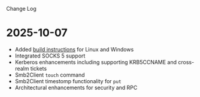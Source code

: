 Change Log

# 2025-10-07

* Added [build instructions](BUILD.md) for Linux and Windows
* Integrated SOCKS 5 support
* Kerberos enhancements including supporting KRB5CCNAME and cross-realm tickets
* Smb2Client `touch` command
* Smb2Client timestomp functionality for `put`
* Architectural enhancements for security and RPC